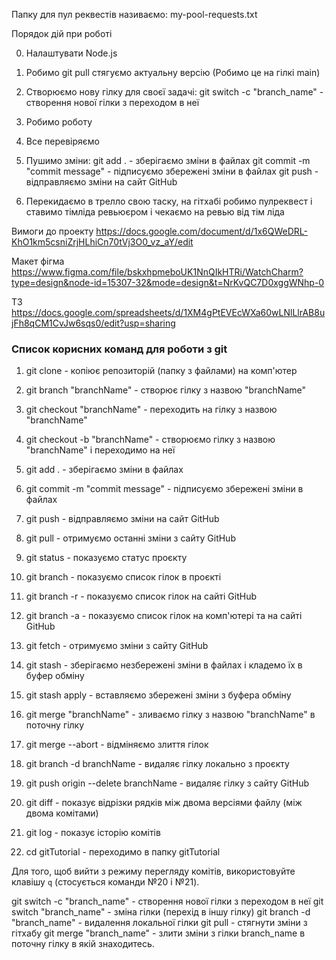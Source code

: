 Папку для пул реквестів називаємо: my-pool-requests.txt

Порядок дій при роботі

0. Налаштувати Node.js


1.  Робимо git pull стягуємо актуальну версію (Робимо це на гілкі main)

2.  Створюємо нову гілку для своєї задачі: git switch -c "branch_name" -
    створення нової гілки з переходом в неї

3.  Робимо роботу

4.  Все перевіряємо

5.  Пушимо зміни:
git add . - зберігаємо зміни в файлах
git commit -m "commit message" - підписуємо збережені зміни в файлах
git push - відправляємо зміни на сайт GitHub

6. Перекидаємо в трелло свою таску, на гітхабі робимо пулреквест і ставимо тімліда ревьюєром і чекаємо на ревью від тім ліда




Вимоги до проекту
https://docs.google.com/document/d/1x6QWeDRL-KhO1km5csniZrjHLhiCn70tVj3O0_vz_aY/edit

Макет фігма
https://www.figma.com/file/bskxhpmeboUK1NnQIkHTRi/WatchCharm?type=design&node-id=15307-32&mode=design&t=NrKvQC7D0xggWNhp-0

ТЗ
https://docs.google.com/spreadsheets/d/1XM4gPtEVEcWXa60wLNlLlrAB8ujFh8qCM1CvJw6sqs0/edit?usp=sharing




### Список корисних команд для роботи з git

1. git clone - копіює репозиторій (папку з файлами) на комп'ютер
2. git branch "branchName" - створює гілку з назвою "branchName"
3. git checkout "branchName" - переходить на гілку з назвою "branchName"
4. git checkout -b "branchName" - створюємо гілку з назвою "branchName" і
   переходимо на неї

5. git add . - зберігаємо зміни в файлах
6. git commit -m "commit message" - підписуємо збережені зміни в файлах
7. git push - відправляємо зміни на сайт GitHub
8. git pull - отримуємо останні зміни з сайту GitHub
9. git status - показуємо статус проєкту
10. git branch - показуємо список гілок в проєкті
11. git branch -r - показуємо список гілок на сайті GitHub
12. git branch -a - показуємо список гілок на комп'ютері та на сайті GitHub
13. git fetch - отримуємо зміни з сайту GitHub
14. git stash - зберігаємо незбережені зміни в файлах і кладемо їх в буфер
    обміну

15. git stash apply - вставляємо збережені зміни з буфера обміну
16. git merge "branchName" - зливаємо гілку з назвою "branchName" в поточну
    гілку

17. git merge --abort - відміняємо злиття гілок
18. git branch -d branchName - видаляє гілку локально з проєкту
19. git push origin --delete branchName - видаляє гілку з сайту GitHub
20. git diff - показує відрізки рядків між двома версіями файлу (між двома
    комітами)
21. git log - показує історію комітів
22. cd gitTutorial - переходимо в папку gitTutorial

Для того, щоб вийти з режиму перегляду комітів, використовуйте клавішу `q`
(стосується команди №20 і №21).


git switch -c "branch_name" - створення нової гілки з переходом в неї
git switch "branch_name"    - зміна гілки (перехід в іншу гілку)
git branch -d "branch_name" - видалення локальної гілки
git pull                    - стягнути зміни з гітхабу
git merge "branch_name"     - злити зміни з гілки branch_name в поточну гілку в якій знаходитесь.